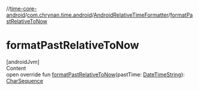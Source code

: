 //[time-core-android](../../../index.md)/[com.chrynan.time.android](../index.md)/[AndroidRelativeTimeFormatter](index.md)/[formatPastRelativeToNow](format-past-relative-to-now.md)



# formatPastRelativeToNow  
[androidJvm]  
Content  
open override fun [formatPastRelativeToNow](format-past-relative-to-now.md)(pastTime: [DateTimeString](../../../../time-core/time-core/com.chrynan.time/-date-time-string/index.md)): [CharSequence](https://kotlinlang.org/api/latest/jvm/stdlib/kotlin/-char-sequence/index.html)  



